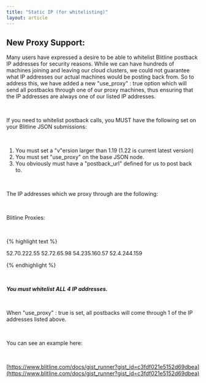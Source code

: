 ```yaml
---
title: "Static IP (for whitelisting)"
layout: article
---
```


## New Proxy Support:

Many users have expressed a desire to be able to whitelist Blitline postback IP addresses for security reasons.
While we can have hundreds of machines joining and leaving our cloud clusters, we could not guarantee what IP addresses
our actual machines would be posting back from. So to address this, we have added a new "use_proxy" : true option which will
send all postbacks through one of our proxy machines, thus ensuring that the IP addresses are always one of our listed IP addresses.

<br/>

If you need to whitelist postback calls, you MUST have the following set on your Blitline JSON submissions:

<br/>

1. You must set a "v"ersion larger than 1.19 (1.22 is current latest version)
2. You must set "use_proxy" on the base JSON node.
3. You obviously must have a "postback_url" defined for us to post back to.

<br/>

The IP addresses which we proxy through are the following:

<br/>

Blitline Proxies:

<br/>

{% highlight text %}

52.70.222.55
52.72.65.98
54.235.160.57
52.4.244.159

{% endhighlight %}

<br/>

***You must whitelist ALL 4 IP addresses.***

<br/>

When "use_proxy" : true is set, all postbacks will come through 1 of the IP addresses listed above.

<br/>

You can see an example here:

<br/>

[https://www.blitline.com/docs/gist_runner?gist_id=c3fdf021e5152d69dbea](https://www.blitline.com/docs/gist_runner?gist_id=c3fdf021e5152d69dbea)




